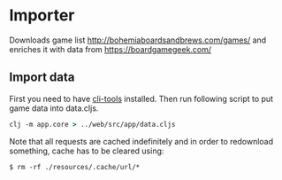 # Importer

Downloads game list http://bohemiaboardsandbrews.com/games/ and enriches it with data from https://boardgamegeek.com/

## Import data

First you need to have [cli-tools](https://clojure.org/guides/getting_started#_installation_on_linux) installed. Then run following script to put game data into data.cljs.

```clojure
clj -m app.core > ../web/src/app/data.cljs
```

Note that all requests are cached indefinitely and in order to redownload something, cache has to be cleared using:

```shell
$ rm -rf ./resources/.cache/url/*
```
